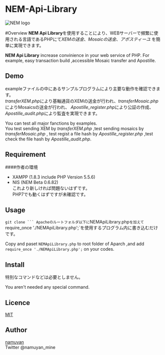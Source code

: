 # NEM-Api-Library

![NEM logo](https://upload.wikimedia.org/wikipedia/commons/thumb/0/0a/Nem_logo.svg/1000px-Nem_logo.svg.png)

#Overview
**NEM Api Library**を使用することにより、WEBサーバーで頻繁に使用される言語であるPHPにて*XEMの送金*、*Mosaicの送金*、*アポスティーユ*
を簡単に実現できます。

**NEM Api Library** increase convinience in your web service of PHP. For example, easy transaction build ,accessible Mosaic transfer
 and Apostille.

## Demo
exampleファイルの中にあるサンプルプログラムにより主要な動作を確認できます。  
*transferXEM.php*により基軸通貨のXEMの送金が行われ、*transferMosaic.php*によりMosaicsの送金が行われ、
*Apostille_register.php*により公証の作成、*Apostille_audit.php*により監査を実現できます。

You can test all major fanctions by examples.  
You test sending XEM by *transferXEM.php* ,test sending mosaics by *transferMosaic.php* ,
test regist a file hash by *Apostille_register.php* ,test check the file hash by *Apostille_audit.php*.

## Requirement
####作者の環境  
* XAMPP (1.8.3 include PHP Version 5.5.6)  
* NIS (NEM Beta 0.6.82)  
これより新しければ問題ないはずです。  
PHP7でも動くはずですが未確認です。


## Usage
`git clone ```
Apacheのルートフォルダ以下に`NEMApiLibrary.php`を加えて  
`require_once './NEMApiLibrary.php';`を使用するプログラム内に書き込むだけです。

Copy and paset `NEMApiLibrary.php` to root folder of Aparch ,and add `require_once './NEMApiLibrary.php';` on your codes.


## Install
特別なコマンドなどは必要としません。

You aren't needed any special command.


## Licence

[MIT](https://github.com/tcnksm/tool/blob/master/LICENCE)

## Author

[namuyan](http://namuyan.dip.jp)  
Twitter @namuyan_mine